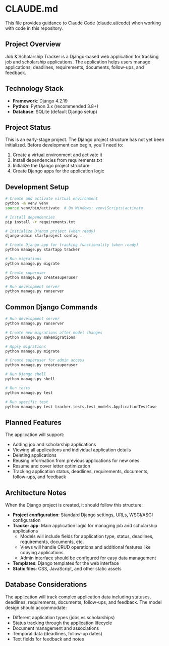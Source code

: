# CLAUDE.md

This file provides guidance to Claude Code (claude.ai/code) when working with code in this repository.

## Project Overview

Job & Scholarship Tracker is a Django-based web application for tracking job and scholarship applications. The application helps users manage applications, deadlines, requirements, documents, follow-ups, and feedback.

## Technology Stack

- **Framework**: Django 4.2.19
- **Python**: Python 3.x (recommended 3.8+)
- **Database**: SQLite (default Django setup)

## Project Status

This is an early-stage project. The Django project structure has not yet been initialized. Before development can begin, you'll need to:

1. Create a virtual environment and activate it
2. Install dependencies from requirements.txt
3. Initialize the Django project structure
4. Create Django apps for the application logic

## Development Setup

```bash
# Create and activate virtual environment
python -m venv venv
source venv/bin/activate  # On Windows: venv\Scripts\activate

# Install dependencies
pip install -r requirements.txt

# Initialize Django project (when ready)
django-admin startproject config .

# Create Django app for tracking functionality (when ready)
python manage.py startapp tracker

# Run migrations
python manage.py migrate

# Create superuser
python manage.py createsuperuser

# Run development server
python manage.py runserver
```

## Common Django Commands

```bash
# Run development server
python manage.py runserver

# Create new migrations after model changes
python manage.py makemigrations

# Apply migrations
python manage.py migrate

# Create superuser for admin access
python manage.py createsuperuser

# Run Django shell
python manage.py shell

# Run tests
python manage.py test

# Run specific test
python manage.py test tracker.tests.test_models.ApplicationTestCase
```

## Planned Features

The application will support:
- Adding job and scholarship applications
- Viewing all applications and individual application details
- Deleting applications
- Reusing information from previous applications for new ones
- Resume and cover letter optimization
- Tracking application status, deadlines, requirements, documents, follow-ups, and feedback

## Architecture Notes

When the Django project is created, it should follow this structure:

- **Project configuration**: Standard Django settings, URLs, WSGI/ASGI configuration
- **Tracker app**: Main application logic for managing job and scholarship applications
  - Models will include fields for application type, status, deadlines, requirements, documents, etc.
  - Views will handle CRUD operations and additional features like copying applications
  - Admin interface should be configured for easy data management
- **Templates**: Django templates for the web interface
- **Static files**: CSS, JavaScript, and other static assets

## Database Considerations

The application will track complex application data including statuses, deadlines, requirements, documents, follow-ups, and feedback. The model design should accommodate:
- Different application types (jobs vs scholarships)
- Status tracking through the application lifecycle
- Document management and associations
- Temporal data (deadlines, follow-up dates)
- Text fields for feedback and notes
